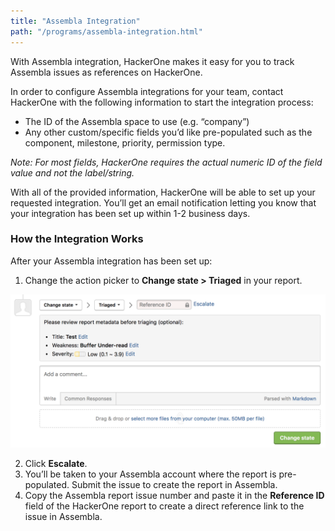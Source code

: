 ```yaml
---
title: "Assembla Integration"
path: "/programs/assembla-integration.html"
---
```


With Assembla integration, HackerOne makes it easy for you to track Assembla issues as references on HackerOne.

In order to configure Assembla integrations for your team, contact HackerOne with the following information to start the integration process:

* The ID of the Assembla space to use (e.g. “company”)
* Any other custom/specific fields you’d like pre-populated such as the component, milestone, priority, permission type.

*Note: For most fields, HackerOne requires the actual numeric ID of the field value and not the label/string.*

With all of the provided information, HackerOne will be able to set up your requested integration. You’ll get an email notification letting you know that your integration has been set up within 1-2 business days.

### How the Integration Works
After your Assembla integration has been set up:
1. Change the action picker to **Change state > Triaged** in your report. 

![integrations](./images/integrations.png)

2. Click **Escalate**.
3. You’ll be taken to your Assembla account where the report is pre-populated. Submit the issue to create the report in Assembla.
4. Copy the Assembla report issue number and paste it in the **Reference ID** field of the HackerOne report to create a direct reference link to the issue in Assembla.  
